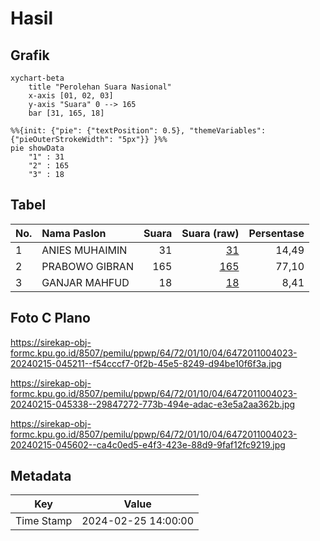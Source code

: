 # Hasil

## Grafik

```mermaid
xychart-beta
    title "Perolehan Suara Nasional"
    x-axis [01, 02, 03]
    y-axis "Suara" 0 --> 165
    bar [31, 165, 18]
```

```mermaid
%%{init: {"pie": {"textPosition": 0.5}, "themeVariables": {"pieOuterStrokeWidth": "5px"}} }%%
pie showData
    "1" : 31
    "2" : 165
    "3" : 18
```

## Tabel

| No. | Nama Paslon    | Suara | Suara (raw) | Persentase |
|:--- |:-------------- | -----:| -----------:| ----------:|
| 1   | ANIES MUHAIMIN | 31    | [31][p-1]   | 14,49      |
| 2   | PRABOWO GIBRAN | 165   | [165][p-2]  | 77,10      |
| 3   | GANJAR MAHFUD  | 18    | [18][p-3]   | 8,41       |


[p-1]: https://github.com/gigit-pemilu/pemilu-2024/blob/main/pilpres/hitung-suara/sub/64-kalimantan-timur/sub/72-kota-samarinda/sub/01-palaran/sub/1004-simpang-pasir/sub/023-tps/sub/paslon-1.txt
[p-2]: https://github.com/gigit-pemilu/pemilu-2024/blob/main/pilpres/hitung-suara/sub/64-kalimantan-timur/sub/72-kota-samarinda/sub/01-palaran/sub/1004-simpang-pasir/sub/023-tps/sub/paslon-2.txt
[p-3]: https://github.com/gigit-pemilu/pemilu-2024/blob/main/pilpres/hitung-suara/sub/64-kalimantan-timur/sub/72-kota-samarinda/sub/01-palaran/sub/1004-simpang-pasir/sub/023-tps/sub/paslon-3.txt

## Foto C Plano

https://sirekap-obj-formc.kpu.go.id/8507/pemilu/ppwp/64/72/01/10/04/6472011004023-20240215-045211--f54cccf7-0f2b-45e5-8249-d94be10f6f3a.jpg

https://sirekap-obj-formc.kpu.go.id/8507/pemilu/ppwp/64/72/01/10/04/6472011004023-20240215-045338--29847272-773b-494e-adac-e3e5a2aa362b.jpg

https://sirekap-obj-formc.kpu.go.id/8507/pemilu/ppwp/64/72/01/10/04/6472011004023-20240215-045602--ca4c0ed5-e4f3-423e-88d9-9faf12fc9219.jpg


## Metadata

| Key        | Value               |
| ---------- | ------------------- |
| Time Stamp | 2024-02-25 14:00:00 |



